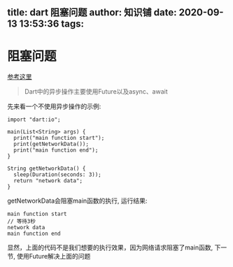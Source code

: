 title: dart 阻塞问题
author: 知识铺
date: 2020-09-13 13:53:36
tags:
---

# 阻塞问题

[参考这里](https://juejin.im/post/5d7f5e7c6fb9a06b0c089920)

> Dart中的异步操作主要使用Future以及async、await

先来看一个不使用异步操作的示例:  

```
import "dart:io";

main(List<String> args) {
  print("main function start");
  print(getNetworkData());
  print("main function end");
}

String getNetworkData() {
  sleep(Duration(seconds: 3));
  return "network data";
}
```

getNetworkData会阻塞main函数的执行, 运行结果: 

```
main function start
// 等待3秒
network data
main function end
```

显然，上面的代码不是我们想要的执行效果，因为网络请求阻塞了main函数, 下一节, 使用Future解决上面的问题
